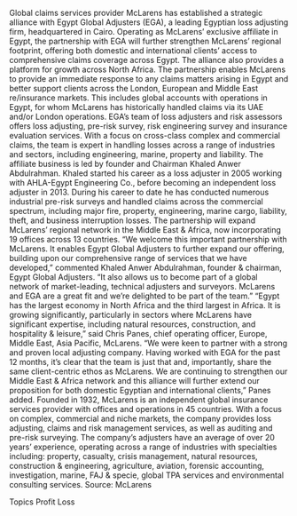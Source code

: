 Global claims services provider McLarens has established a strategic alliance with Egypt Global Adjusters (EGA), a leading Egyptian loss adjusting firm, headquartered in Cairo.
Operating as McLarens’ exclusive affiliate in Egypt, the partnership with EGA will further strengthen McLarens’ regional footprint, offering both domestic and international clients’ access to comprehensive claims coverage across Egypt. The alliance also provides a platform for growth across North Africa.
The partnership enables McLarens to provide an immediate response to any claims matters arising in Egypt and better support clients across the London, European and Middle East re/insurance markets. This includes global accounts with operations in Egypt, for whom McLarens has historically handled claims via its UAE and/or London operations.
EGA’s team of loss adjusters and risk assessors offers loss adjusting, pre-risk survey, risk engineering survey and insurance evaluation services. With a focus on cross-class complex and commercial claims, the team is expert in handling losses across a range of industries and sectors, including engineering, marine, property and liability.
The affiliate business is led by founder and Chairman Khaled Anwer Abdulrahman. Khaled started his career as a loss adjuster in 2005 working with AHLA-Egypt Engineering Co., before becoming an independent loss adjuster in 2013. During his career to date he has conducted numerous industrial pre-risk surveys and handled claims across the commercial spectrum, including major fire, property, engineering, marine cargo, liability, theft, and business interruption losses.
The partnership will expand McLarens’ regional network in the Middle East & Africa, now incorporating 19 offices across 13 countries.
“We welcome this important partnership with McLarens. It enables Egypt Global Adjusters to further expand our offering, building upon our comprehensive range of services that we have developed,” commented Khaled Anwer Abdulrahman, founder & chairman, Egypt Global Adjusters. “It also allows us to become part of a global network of market-leading, technical adjusters and surveyors. McLarens and EGA are a great fit and we’re delighted to be part of the team.”
“Egypt has the largest economy in North Africa and the third largest in Africa. It is growing significantly, particularly in sectors where McLarens have significant expertise, including natural resources, construction, and hospitality & leisure,” said Chris Panes, chief operating officer, Europe, Middle East, Asia Pacific, McLarens.
“We were keen to partner with a strong and proven local adjusting company. Having worked with EGA for the past 12 months, it’s clear that the team is just that and, importantly, share the same client-centric ethos as McLarens. We are continuing to strengthen our Middle East & Africa network and this alliance will further extend our proposition for both domestic Egyptian and international clients,” Panes added.
Founded in 1932, McLarens is an independent global insurance services provider with offices and operations in 45 countries. With a focus on complex, commercial and niche markets, the company provides loss adjusting, claims and risk management services, as well as auditing and pre-risk surveying. The company’s adjusters have an average of over 20 years’ experience, operating across a range of industries with specialties including: property, casualty, crisis management, natural resources, construction & engineering, agriculture, aviation, forensic accounting, investigation, marine, FAJ & specie, global TPA services and environmental consulting services.
Source: McLarens

Topics
Profit Loss
